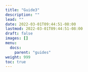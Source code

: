 ```yaml
---
title: "Guide3"
description: ""
lead: ""
date: 2022-03-01T09:44:51-08:00
lastmod: 2022-03-01T09:44:51-08:00
draft: false
images: []
menu:
  docs:
    parent: "guides"
weight: 999
toc: true
---
```

